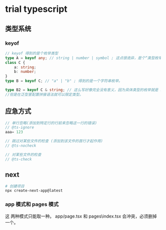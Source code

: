 # trial typescript

## 类型系统

### keyof

```typescript
// keyof 得到的是个枚举类型
type A = keyof any; // string | number | symbol ; 这点很诡异，是个“类型枚举”，而具体类得到的是个“字符串枚举”，为什么这样？约定俗成吧。而且这也影响到了泛型的 T ，因为默认泛型 T 就是 any。
class C {
    a: string;
    b: number;
}
type B = keyof C; // "a" | "b" ; 得到的是一个字符串枚举。

type B2 = keyof C & string; // 这么写好像完全没有意义，因为具体类型的枚举就是 string 的。
//但是在泛型里配置拼接语法就可以限定类型。
```

## 应急方式

```ts
// 单行忽略(添加到特定行的行前来忽略这一行的错误)
// @ts-ignore
aaa= 123

// 跳过对某些文件的检查 (添加到该文件的首行才起作用)
// @ts-nocheck

// 对某些文件的检查
// @ts-check
```


## next

```bash
# 创建项目
npx create-next-app@latest
```

### app 模式和 pages 模式

这 两种模式只能取一种。
app/page.tsx 和 pages\index.tsx 会冲突，必须删掉一个。
